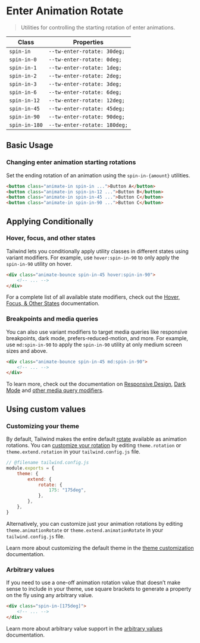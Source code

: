 # Enter Animation Rotate

> Utilities for controlling the starting rotation of enter animations.

| Class         | Properties                   |
| ------------- | ---------------------------- |
| `spin-in`     | `--tw-enter-rotate: 30deg;`  |
| `spin-in-0`   | `--tw-enter-rotate: 0deg;`   |
| `spin-in-1`   | `--tw-enter-rotate: 1deg;`   |
| `spin-in-2`   | `--tw-enter-rotate: 2deg;`   |
| `spin-in-3`   | `--tw-enter-rotate: 3deg;`   |
| `spin-in-6`   | `--tw-enter-rotate: 6deg;`   |
| `spin-in-12`  | `--tw-enter-rotate: 12deg;`  |
| `spin-in-45`  | `--tw-enter-rotate: 45deg;`  |
| `spin-in-90`  | `--tw-enter-rotate: 90deg;`  |
| `spin-in-180` | `--tw-enter-rotate: 180deg;` |

## Basic Usage

### Changing enter animation starting rotations

Set the ending rotation of an animation using the `spin-in-{amount}` utilities.

```html
<button class="animate-in spin-in ...">Button A</button>
<button class="animate-in spin-in-12 ...">Button B</button>
<button class="animate-in spin-in-45 ...">Button C</button>
<button class="animate-in spin-in-90 ...">Button C</button>
```

## Applying Conditionally

### Hover, focus, and other states

Tailwind lets you conditionally apply utility classes in different states using variant modifiers. For example, use `hover:spin-in-90` to only apply the `spin-in-90` utility on hover.

```html
<div class="animate-bounce spin-in-45 hover:spin-in-90">
    <!-- ... -->
</div>
```

For a complete list of all available state modifiers, check out the [Hover, Focus, & Other States](https://tailwindcss.com/docs/hover-focus-and-other-states) documentation.

### Breakpoints and media queries

You can also use variant modifiers to target media queries like responsive breakpoints, dark mode, prefers-reduced-motion, and more. For example, use `md:spin-in-90` to apply the `spin-in-90` utility at only medium screen sizes and above.

```html
<div class="animate-bounce spin-in-45 md:spin-in-90">
    <!-- ... -->
</div>
```

To learn more, check out the documentation on [Responsive Design](https://tailwindcss.com/docs/responsive-design), [Dark Mode](https://tailwindcss.com/docs/dark-mode) and [other media query modifiers](https://tailwindcss.com/docs/hover-focus-and-other-states#media-queries).

## Using custom values

### Customizing your theme

By default, Tailwind makes the entire default [rotate](https://tailwindcss.com/docs/rotate) available as animation rotations. You can [customize your rotation](https://tailwindcss.com/docs/theme) by editing `theme.rotation` or `theme.extend.rotation` in your `tailwind.config.js` file.

```js
// @filename tailwind.config.js
module.exports = {
    theme: {
        extend: {
            rotate: {
                175: "175deg",
            },
        },
    },
}
```

Alternatively, you can customize just your animation rotations by editing `theme.animationRotate` or `theme.extend.animationRotate` in your `tailwind.config.js` file.

Learn more about customizing the default theme in the [theme customization](https://tailwindcss.com/docs/theme#customizing-the-default-theme) documentation.

### Arbitrary values

If you need to use a one-off animation rotation value that doesn’t make sense to include in your theme, use square brackets to generate a property on the fly using any arbitrary value.

```html
<div class="spin-in-[175deg]">
    <!-- ... -->
</div>
```

Learn more about arbitrary value support in the [arbitrary values](https://tailwindcss.com/docs/adding-custom-styles#using-arbitrary-values) documentation.
